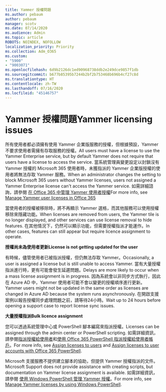 ```yaml
---
title: Yammer 授權問題
ms.author: pebaum
author: pebaum
manager: scotv
ms.date: 07/14/2020
ms.audience: Admin
ms.topic: article
ROBOTS: NOINDEX, NOFOLLOW
localization_priority: Priority
ms.collection: Adm_O365
ms.custom:
- "5900"
- "9003071"
ms.openlocfilehash: 6d9b2126dc1ed90968738ddb2e249dce9857f1db
ms.sourcegitcommit: b677b85395b7244b2bf2b753468b696b4cf27c8d
ms.translationtype: HT
ms.contentlocale: zh-TW
ms.lasthandoff: 07/16/2020
ms.locfileid: "45146757"
---
```

# <a name="yammer-licensing-issues"></a><span data-ttu-id="61212-102">Yammer 授權問題</span><span class="sxs-lookup"><span data-stu-id="61212-102">Yammer licensing issues</span></span>

<span data-ttu-id="61212-103">所有使用者都必須擁有使用 Yammer 企業版服務的授權，但根據預設，Yammer 不要求使用者需擁有存取服務的授權。</span><span class="sxs-lookup"><span data-stu-id="61212-103">All users must have a license to use the Yammer Enterprise service, but by default Yammer does not require that users have a license to access the service.</span></span> <span data-ttu-id="61212-104">當系統管理員變更設定以封鎖沒有 Yammer 授權的 Microsoft 365 使用者時，未獲指派的 Yammer 企業版授權的使用者將無法存取 Yammer 服務。</span><span class="sxs-lookup"><span data-stu-id="61212-104">When an administrator changes the setting to block Microsoft 365 users without Yammer licenses, users not assigned a Yammer Enterprise license can't access the Yammer service.</span></span> <span data-ttu-id="61212-105">如需詳細諮詢，請參閱 [在 Office 365 中管理 Yammer 使用者授權](https://docs.microsoft.com/yammer/manage-yammer-users/manage-yammer-licenses-in-office-365)</span><span class="sxs-lookup"><span data-stu-id="61212-105">For more info, see [Manage Yammer user licenses in Office 365](https://docs.microsoft.com/yammer/manage-yammer-users/manage-yammer-licenses-in-office-365)</span></span> 

<span data-ttu-id="61212-106">當使用者的授權被移除時，將不再顯示 Yammer 選格，而其他服務可以使用授權移除來隱藏功能。</span><span class="sxs-lookup"><span data-stu-id="61212-106">When licenses are removed from users, the Yammer tile is no longer displayed, and other services can use license removal to hide features.</span></span> <span data-ttu-id="61212-107">在其他情況下，仍然可以顯示功能，但需要授權指派才能運作。</span><span class="sxs-lookup"><span data-stu-id="61212-107">In other cases, features can still appear but require licence assignment to operate.</span></span>  

<span data-ttu-id="61212-108">**授權尚未為使用者更新**</span><span class="sxs-lookup"><span data-stu-id="61212-108">**License is not getting updated for the user**</span></span>  

<span data-ttu-id="61212-109">有時候，儘管使用者已被指派授權，但仍無法存取 Yammer。</span><span class="sxs-lookup"><span data-stu-id="61212-109">Occasionally, a user is assigned a license but is still unable to access Yammer.</span></span> <span data-ttu-id="61212-110">當有大量授權指派進行時，更有可能會發生延遲問題。</span><span class="sxs-lookup"><span data-stu-id="61212-110">Delays are more likely to occur when a mass license assignment is in progress.</span></span> <span data-ttu-id="61212-111">因為系統會以非同步方式執行，因此在 Azure AD 中，Yammer 使用者可能不會以變更的授權順序進行更新。</span><span class="sxs-lookup"><span data-stu-id="61212-111">Yammer users might not be updated in the same order as licenses are changed in Azure AD because the system runs asynchronously.</span></span> <span data-ttu-id="61212-112">在開啟支援案例以報告授權同步處理問題之前，請等待24小時。</span><span class="sxs-lookup"><span data-stu-id="61212-112">Wait up to 24 hours before opening a support case to report license sync issues.</span></span>  

<span data-ttu-id="61212-113">**大量授權指派**</span><span class="sxs-lookup"><span data-stu-id="61212-113">**Bulk licence assignment**</span></span>  

<span data-ttu-id="61212-114">您可以透過系統管理中心或 PowerShell 腳本編寫來指派授權。</span><span class="sxs-lookup"><span data-stu-id="61212-114">Licenses can be assigned through the admin center or PowerShell scripting.</span></span> <span data-ttu-id="61212-115">如需詳細資訊，請參閱[指派授權給使用者](https://docs.microsoft.com/microsoft-365/admin/manage/assign-licenses-to-users)和[使用 Office 365 PowerShell 指派授權給使用者帳戶](https://docs.microsoft.com/office365/enterprise/powershell/assign-licenses-to-user-accounts-with-office-365-powershell)。</span><span class="sxs-lookup"><span data-stu-id="61212-115">For more info, see [Assign licenses to users](https://docs.microsoft.com/microsoft-365/admin/manage/assign-licenses-to-users) and [Assign licenses to user accounts with Office 365 PowerShell](https://docs.microsoft.com/office365/enterprise/powershell/assign-licenses-to-user-accounts-with-office-365-powershell).</span></span> 

<span data-ttu-id="61212-116">Microsoft 支援服務不提供建立腳本的協助，但提供 Yammer 授權指派的文件。</span><span class="sxs-lookup"><span data-stu-id="61212-116">Microsoft Support does not provide assistance with creating scripts, but documentation on Yammer license assignment is available.</span></span> <span data-ttu-id="61212-117">如需詳細資訊，請參閱 [使用 Windows PowerShell 管理 Yammer 授權](https://docs.microsoft.com/yammer/manage-yammer-users/manage-yammer-licenses-in-office-365#manage-yammer-licenses-by-using-windows-powershell)。</span><span class="sxs-lookup"><span data-stu-id="61212-117">For more info, see [Manage Yammer licenses by using Windows PowerShell](https://docs.microsoft.com/yammer/manage-yammer-users/manage-yammer-licenses-in-office-365#manage-yammer-licenses-by-using-windows-powershell).</span></span>